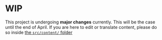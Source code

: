 # WIP

This project is undergoing **major changes** currently. This will be the case until the end of April. If you are here to edit or translate content, please do so inside [the `src/content/` folder](https://github.com/bocoup/p5.js-website/tree/main/src/content)

